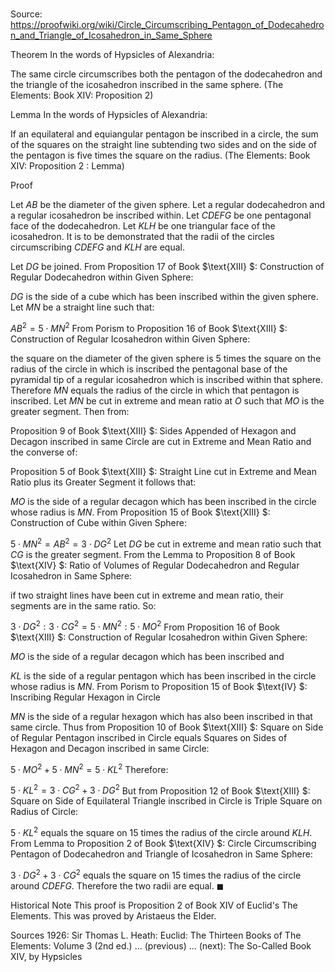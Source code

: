 # 

Source: https://proofwiki.org/wiki/Circle_Circumscribing_Pentagon_of_Dodecahedron_and_Triangle_of_Icosahedron_in_Same_Sphere



Theorem
In the words of Hypsicles of Alexandria:

The same circle circumscribes both the pentagon of the dodecahedron and the triangle of the icosahedron inscribed in the same sphere.
(The Elements: Book $\text{XIV}$: Proposition $2$)


Lemma
In the words of Hypsicles of Alexandria:

If an equilateral and equiangular pentagon be inscribed in a circle, the sum of the squares on the straight line subtending two sides and on the side of the pentagon is five times the square on the radius.
(The Elements: Book $\text{XIV}$: Proposition $2$ : Lemma)


Proof

Let $AB$ be the diameter of the given sphere.
Let a regular dodecahedron and a regular icosahedron be inscribed within.
Let $CDEFG$ be one pentagonal face of the dodecahedron.
Let $KLH$ be one triangular face of the icosahedron.
It is to be demonstrated that the radii of the circles circumscribing $CDEFG$ and $KLH$ are equal.

Let $DG$ be joined.
From Proposition $17$ of Book $\text{XIII} $: Construction of Regular Dodecahedron within Given Sphere:

$DG$ is the side of a cube which has been inscribed within the given sphere.
Let $MN$ be a straight line such that:

$AB^2 = 5 \cdot MN^2$
From Porism to Proposition $16$ of Book $\text{XIII} $: Construction of Regular Icosahedron within Given Sphere:

the square on the diameter of the given sphere is $5$ times the square on the radius of the circle in which is inscribed the pentagonal base of the pyramidal tip of a regular icosahedron which is inscribed within that sphere.
Therefore $MN$ equals the radius of the circle in which that pentagon is inscribed.
Let $MN$ be cut in extreme and mean ratio at $O$ such that $MO$ is the greater segment.
Then from:

Proposition $9$ of Book $\text{XIII} $: Sides Appended of Hexagon and Decagon inscribed in same Circle are cut in Extreme and Mean Ratio
and the converse of:

Proposition $5$ of Book $\text{XIII} $: Straight Line cut in Extreme and Mean Ratio plus its Greater Segment
it follows that:

$MO$ is the side of a regular decagon which has been inscribed in the circle whose radius is $MN$.
From Proposition $15$ of Book $\text{XIII} $: Construction of Cube within Given Sphere:

$5 \cdot MN^2 = AB^2 = 3 \cdot DG^2$
Let $DG$ be cut in extreme and mean ratio such that $CG$ is the greater segment.
From the Lemma to Proposition $8$ of Book $\text{XIV} $: Ratio of Volumes of Regular Dodecahedron and Regular Icosahedron in Same Sphere:

if two straight lines have been cut in extreme and mean ratio, their segments are in the same ratio.
So:

$3 \cdot DG^2 : 3 \cdot CG^2 = 5 \cdot MN^2 : 5 \cdot MO^2$
From Proposition $16$ of Book $\text{XIII} $: Construction of Regular Icosahedron within Given Sphere:

$MO$ is the side of a regular decagon which has been inscribed
and

$KL$ is the side of a regular pentagon which has been inscribed
in the circle whose radius is $MN$.
From Porism to Proposition $15$ of Book $\text{IV} $: Inscribing Regular Hexagon in Circle

$MN$ is the side of a regular hexagon which has also been inscribed in that same circle.
Thus from Proposition $10$ of Book $\text{XIII} $: Square on Side of Regular Pentagon inscribed in Circle equals Squares on Sides of Hexagon and Decagon inscribed in same Circle:

$5 \cdot MO^2 + 5 \cdot MN^2 = 5 \cdot KL^2$
Therefore:

$5 \cdot KL^2 = 3 \cdot CG^2 + 3 \cdot DG^2$
But from Proposition $12$ of Book $\text{XIII} $: Square on Side of Equilateral Triangle inscribed in Circle is Triple Square on Radius of Circle:

$5 \cdot KL^2$ equals the square on $15$ times the radius of the circle around $KLH$.
From Lemma to Proposition $2$ of Book $\text{XIV} $: Circle Circumscribing Pentagon of Dodecahedron and Triangle of Icosahedron in Same Sphere:

$3 \cdot DG^2 + 3 \cdot CG^2$ equals the square on $15$ times the radius of the circle around $CDEFG$.
Therefore the two radii are equal.
$\blacksquare$


Historical Note
This proof is Proposition $2$ of Book $\text{XIV}$ of Euclid's The Elements. This was proved by Aristaeus the Elder. 


Sources
1926: Sir Thomas L. Heath: Euclid: The Thirteen Books of The Elements: Volume 3 (2nd ed.) ... (previous) ... (next): The So-Called Book $\text{XIV}$, by Hypsicles




